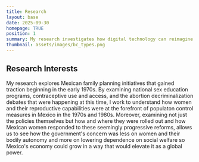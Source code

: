 ```yaml
---
title: Research
layout: base
date: 2025-09-30
homepage: TRUE
position: 1
summary: My research investigates how digital technology can reimagine public history and expand access to cultural heritage. I focus on virtual museums, interactive 3D reconstructions, and community-driven archives in the U.S. Southwest and borderlands. By integrating data visualization, GIS mapping, and ethical digitization practices, I aim to craft historical narratives that are both inclusive and engaging for diverse audiences.
thumbnail: assets/images/bc_types.png
---
```


## Research Interests

My research explores Mexican family planning initiatives that gained traction beginning in the early 1970s. By examining national sex education programs, contraceptive use and access, and the abortion decriminalization debates that were happening at this time, I work to understand how women and their reproductive capabilities were at the forefront of populaton control measures in Mexico in the 1970s and 1980s. Moreover, examining not just the policies themselves but how and where they were rolled out and how Mexican women responded to these seemingly progressive reforms, allows us to see how the government's concern was less on women and their bodily autonomy and more on lowering dependence on social welfare so Mexico's economy could grow in a way that would elevate it as a global power.
